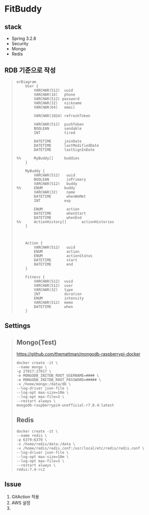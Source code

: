 # FitBuddy

## stack 

- Spring 3.2.8
- Security
- Mongo
- Redis


## RDB 기준으로 작성
> 
> ```mermaid
> erDiagram
>     User {
>         VARCHAR(512)  uuid
>         VARCHAR(16)   phone
>         VARCHAR(512) password
>         VARCHAR(32)   nickname
>         VARCHAR(64)   email
>         
>         VARCHAR(1024) refreshToken
>         
>         VARCHAR(512)  pushToken
>         BOOLEAN       sendable
>         INT           tired
> 
>         DATETIME      joinDate
>         DATETIME      lastModifiedDate
>         DATETIME      lastSignInDate
>         
> %%      MyBuddy[]     buddies  
>     }
>     
>     MyBuddy {
>         VARCHAR(512)   uuid
>         BOOLEAN        isPrimary
>         VARCHAR(512)   buddy     
> %%      ENUM          buddy
>         VARCHAR(32)    name
>         DATETIME       whenWeMet
>         INT           exp
> 
>         ENUM           action
>         DATETIME       whenStart
>         DATETIME       whenEnd
> %%      ActionHistory[]       actionHistories  
>     }
>     
> 
> 
>     Action {
>         VARCHAR(512)   uuid
>         ENUM           action
>         ENUM           actionStatus
>         DATETIME       start
>         DATETIME       end
>     }
>     
>     Fitness {
>         VARCHAR(512)  uuid
>         VARCHAR(512)  user
>         VARCHAR(32)   type
>         INT           duration
>         ENUM          intensity
>         VARCHAR(512)  memo
>         DATETIME      when
>     }
> ```

## Settings
> 
> ## Mongo(Test)
> https://github.com/themattman/mongodb-raspberrypi-docker
> ```docker
> docker create -it \
> --name mongo \
> -p 27017:27017 \
> -e MONGODB_INITDB_ROOT_USERNAME=#### \
> -e MONGODB_INITDB_ROOT_PASSWORD=##### \
> -v /home/mongo:/data/db \
> --log-driver json-file \
> --log-opt max-size=10m \
> --log-opt max-file=3 \
> --restart always \
> mongodb-raspberrypi4-unofficial-r7.0.4:latest
> ```
> 
> ## Redis
> ```docker
> docker create -it \
> --name redis \
> -p 6379:6379 \
> -v /home/redis/data:/data \
> -v /home/redis/redis.conf:/usr/local/etc/redis/redis.conf \
> --log-driver json-file \
> --log-opt max-size=10m \
> --log-opt max-file=3 \
> --restart always \
> redis:7.4-rc2
> ```


## Issue

1. GitAction 적용
2. AWS 설정
3. 